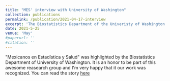 ```yaml
---
title: "MES' interview with University of Washington"
collection: publications
permalink: /publication/2021-04-17-interview
excerpt: 'The Biostatistics Department of the Univeristy of Washington interviewed MES members about their work on SciCom'
date: 2021-5-25
venue: 'May'
#paperurl: ''
#citation: ''
---
```

"Mexicanos en Estadística y Salud" was highlighted by the Biostatistics Department of University of Washington. 
It is an honor to be part of this awesome reasearch group and I'm very happy that it our work was recognized. 
You can read the story [here](https://www.biostat.washington.edu/news/stories/mexicans-statistics-and-health-makes-covid-19-complexities-easier-understand)
